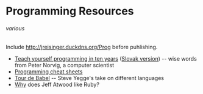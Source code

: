 # Programming Resources
###### various

Include <http://jreisinger.duckdns.org/Prog> before puhlishing.

* [Teach yourself programming in ten years](http://norvig.com/21-days.html) ([Slovak version](http://www.efton.sk/sk/learn_programming_in_10_years.html)) -- wise words from Peter Norvig, a computer scientist
* [Programming cheat sheets](http://overapi.com)
* [Tour de Babel](https://sites.google.com/site/steveyegge2/tour-de-babel) -- Steve Yegge's take on different languages
* [Why](http://www.codinghorror.com/blog/2013/03/why-ruby.html) does Jeff Atwood like Ruby?
